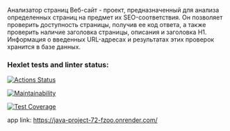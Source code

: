 Анализатор страниц
Веб-сайт - проект, предназначенный для анализа определенных страниц на предмет их SEO-соответствия. Он позволяет проверить доступность страницы, получив ее код ответа, а также проверить наличие заголовка страницы, описания и заголовка H1. Информация о введенных URL-адресах и результатах этих проверок хранится в базе данных.


### Hexlet tests and linter status:
[![Actions Status](https://github.com/Bookworm47/java-project-72/actions/workflows/hexlet-check.yml/badge.svg)](https://github.com/Bookworm47/java-project-72/actions)

[![Maintainability](https://api.codeclimate.com/v1/badges/97bbd5fc0ebe63d4223f/maintainability)](https://codeclimate.com/github/Bookworm47/java-project-72/maintainability)

[![Test Coverage](https://api.codeclimate.com/v1/badges/97bbd5fc0ebe63d4223f/test_coverage)](https://codeclimate.com/github/Bookworm47/java-project-72/test_coverage)


app link: https://java-project-72-fzoo.onrender.com/
